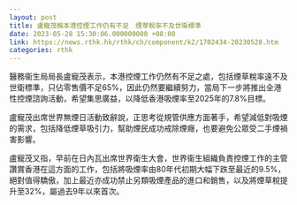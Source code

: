```yaml
---
layout: post
title: 盧寵茂稱本港控煙工作仍有不足　煙草稅率不及世衛標準
date: 2023-05-28 15:30:06.000000000 +08:00
link: https://news.rthk.hk/rthk/ch/component/k2/1702434-20230528.htm
categories: rthk
---
```


醫務衞生局局長盧寵茂表示，本港控煙工作仍然有不足之處，包括煙草稅率遠不及世衛標準，只佔零售價不足65%，因此仍然要繼續努力，當局下一步將推出全港性控煙諮詢活動，希望集思廣益，以降低香港吸煙率至2025年的7.8%目標。

盧寵茂出席世界無煙日活動致辭說，正思考從規管供應方面著手，希望減低對吸煙的需求，包括降低煙草吸引力，幫助煙民成功戒除煙癮，也要避免公眾受二手煙禍害影響。

盧寵茂又指，早前在日內瓦出席世界衛生大會，世界衞生組織負責控煙工作的主管讚賞香港在這方面的工作，包括將吸煙率由80年代初期大幅下跌至最近的9.5%，絕對值得驕傲，加上最近亦成功禁止另類吸煙產品的進口和銷售，以及將煙草稅提升至32%，屬過去9年以來首次。
